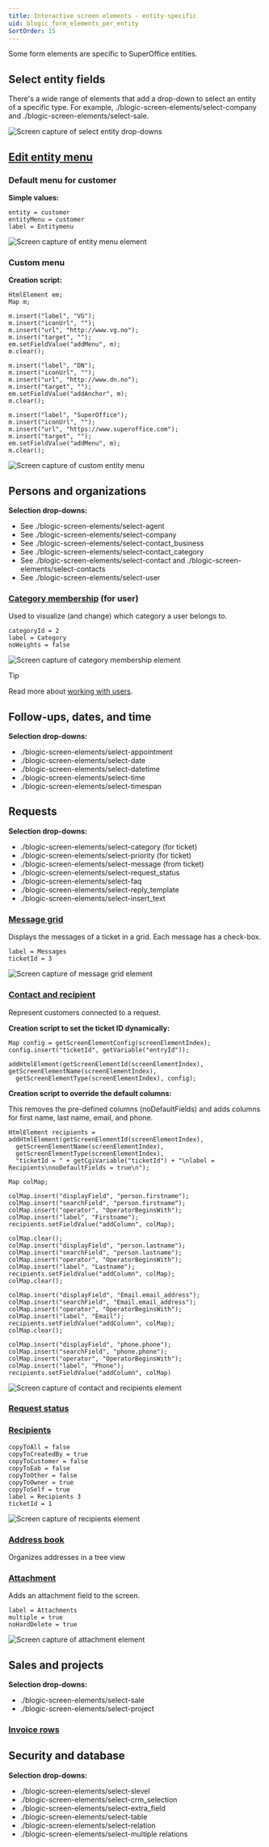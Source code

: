 ```yaml
---
title: Interactive screen elements - entity-specific
uid: blogic_form_elements_per_entity
SortOrder: 15
---
```


Some form elements are specific to SuperOffice entities.

## Select entity fields

There's a wide range of elements that add a drop-down to select an entity of a specific type. For example, ./blogic-screen-elements/select-company and ./blogic-screen-elements/select-sale.

![Screen capture of select entity drop-downs](../images/select-entity-dropdown.png)

## [Edit entity menu](./blogic-screen-elements/edit-entity-menu.md)

### Default menu for customer

**Simple values:**

```crmscript
entity = customer
entityMenu = customer
label = Entitymenu
```

![Screen capture of entity menu element](../images/entity-menu-element.png)

### Custom menu

**Creation script:**

```crmscript
HtmlElement em;
Map m;

m.insert("label", "VG");
m.insert("iconUrl", "");
m.insert("url", "http://www.vg.no");
m.insert("target", "");
em.setFieldValue("addMenu", m);
m.clear();

m.insert("label", "DN");
m.insert("iconUrl", "");
m.insert("url", "http://www.dn.no");
m.insert("target", "");
em.setFieldValue("addAnchor", m);
m.clear();

m.insert("label", "SuperOffice");
m.insert("iconUrl", "");
m.insert("url", "https://www.superoffice.com");
m.insert("target", "");
em.setFieldValue("addMenu", m);
m.clear();
```

![Screen capture of custom entity menu](../images/entity-menu-custom.png)

## Persons and organizations

**Selection drop-downs:**

* See ./blogic-screen-elements/select-agent
* See ./blogic-screen-elements/select-company
* See ./blogic-screen-elements/select-contact_business
* See ./blogic-screen-elements/select-contact_category
* See ./blogic-screen-elements/select-contact and ./blogic-screen-elements/select-contacts
* See ./blogic-screen-elements/select-user

### [Category membership](./blogic-screen-elements/category_membership.md) (for user)

Used to visualize (and change) which category a user belongs to.

```crmscript
categoryId = 2
label = Category
noWeights = false
```

![Screen capture of category membership element](../images/category-membership.png)

> [!TIP]
> Read more about [working with users](../CRMScript\working-with\persons-and-organizations/user.md).

## Follow-ups, dates, and time

**Selection drop-downs:**

* ./blogic-screen-elements/select-appointment
* ./blogic-screen-elements/select-date
* ./blogic-screen-elements/select-datetime
* ./blogic-screen-elements/select-time
* ./blogic-screen-elements/select-timespan

## Requests

**Selection drop-downs:**

* ./blogic-screen-elements/select-category (for ticket)
* ./blogic-screen-elements/select-priority (for ticket)
* ./blogic-screen-elements/select-message (from ticket)
* ./blogic-screen-elements/select-request_status
* ./blogic-screen-elements/select-faq
* ./blogic-screen-elements/select-reply_template
* ./blogic-screen-elements/select-insert_text

### [Message grid](./blogic-screen-elements/message_grid.md)

Displays the messages of a ticket in a grid. Each message has a check-box.

```crmscript
label = Messages
ticketId = 3
```

![Screen capture of message grid element](../images/message-grid.png)

### [Contact and recipient](./blogic-screen-elements/contact-and-recipient.md)

Represent customers connected to a request.

**Creation script to set the ticket ID dynamically:**

```crmscript
Map config = getScreenElementConfig(screenElementIndex);
config.insert("ticketId", getVariable("entryId"));

addHtmlElement(getScreenElementId(screenElementIndex), getScreenElementName(screenElementIndex),
  getScreenElementType(screenElementIndex), config);
```

**Creation script to override the default columns:**

This removes the pre-defined columns (noDefaultFields) and adds columns for first name, last name, email, and phone.

```crmscript
HtmlElement recipients = addHtmlElement(getScreenElementId(screenElementIndex),
  getScreenElementName(screenElementIndex),
  getScreenElementType(screenElementIndex),
  "ticketId = " + getCgiVariable("ticketId") + "\nlabel = Recipients\nnoDefaultFields = true\n");

Map colMap;

colMap.insert("displayField", "person.firstname");
colMap.insert("searchField", "person.firstname");
colMap.insert("operator", "OperatorBeginsWith");
colMap.insert("label", "Firstname");
recipients.setFieldValue("addColumn", colMap);

colMap.clear();
colMap.insert("displayField", "person.lastname");
colMap.insert("searchField", "person.lastname");
colMap.insert("operator", "OperatorBeginsWith");
colMap.insert("label", "Lastname");
recipients.setFieldValue("addColumn", colMap);
colMap.clear();

colMap.insert("displayField", "Email.email_address");
colMap.insert("searchField", "Email.email_address");
colMap.insert("operator", "OperatorBeginsWith");
colMap.insert("label", "Email");
recipients.setFieldValue("addColumn", colMap);
colMap.clear();

colMap.insert("displayField", "phone.phone");
colMap.insert("searchField", "phone.phone");
colMap.insert("operator", "OperatorBeginsWith");
colMap.insert("label", "Phone");
recipients.setFieldValue("addColumn", colMap)
```

![Screen capture of contact and recipients element](../images/contact-and-recipients-element.png)

### [Request status](./blogic-screen-elements/select-ticket-status.md)

### [Recipients](./blogic-screen-elements/recipients.md)

```crmscript
copyToAll = false
copyToCreatedBy = true
copyToCustomer = false
copyToEab = false
copyToOther = false
copyToOwner = true
copyToSelf = true
label = Recipients 3
ticketId = 1
```

![Screen capture of recipients element](../images/recipients-element.png)

### [Address book](./blogic-screen-elements/address-book.md)

Organizes addresses in a tree view

### [Attachment](./blogic-screen-elements/attachment.md)

Adds an attachment field to the screen.

```crmscript
label = Attachments
multiple = true
noHardDelete = true
```

![Screen capture of attachment element](../images/attachment-element.png)

## Sales and projects

**Selection drop-downs:**

* ./blogic-screen-elements/select-sale
* ./blogic-screen-elements/select-project

### [Invoice rows](./blogic-screen-elements/invoice.md)

## Security and database

**Selection drop-downs:**

* ./blogic-screen-elements/select-slevel
* ./blogic-screen-elements/select-crm_selection
* ./blogic-screen-elements/select-extra_field
* ./blogic-screen-elements/select-table
* ./blogic-screen-elements/select-relation
* ./blogic-screen-elements/select-multiple relations
